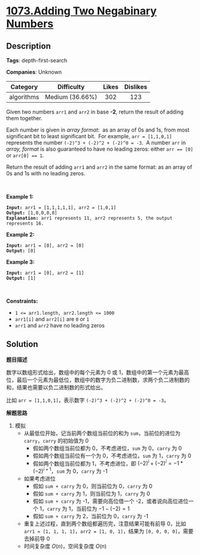# [1073.Adding Two Negabinary Numbers](https://leetcode.com/problems/adding-two-negabinary-numbers/description/)

## Description

**Tags**: depth-first-search

**Companies**: Unknown

|  Category  |   Difficulty    | Likes | Dislikes |
| :--------: | :-------------: | :---: | :------: |
| algorithms | Medium (36.66%) |  302  |   123    |

<p>Given two numbers <code>arr1</code> and <code>arr2</code> in base <strong>-2</strong>, return the result of adding them together.</p>
<p>Each number is given in <em>array format</em>:&nbsp; as an array of 0s and 1s, from most significant bit to least significant bit.&nbsp; For example, <code>arr = [1,1,0,1]</code> represents the number <code>(-2)^3&nbsp;+ (-2)^2 + (-2)^0 = -3</code>.&nbsp; A number <code>arr</code> in <em>array, format</em> is also guaranteed to have no leading zeros: either&nbsp;<code>arr == [0]</code> or <code>arr[0] == 1</code>.</p>
<p>Return the result of adding <code>arr1</code> and <code>arr2</code> in the same format: as an array of 0s and 1s with no leading zeros.</p>
<p>&nbsp;</p>
<p><strong class="example">Example 1:</strong></p>
<pre><code><strong>Input:</strong> arr1 = [1,1,1,1,1], arr2 = [1,0,1]
<strong>Output:</strong> [1,0,0,0,0]
<strong>Explanation: </strong>arr1 represents 11, arr2 represents 5, the output represents 16.</code></pre>
<p><strong class="example">Example 2:</strong></p>
<pre><code><strong>Input:</strong> arr1 = [0], arr2 = [0]
<strong>Output:</strong> [0]</code></pre>
<p><strong class="example">Example 3:</strong></p>
<pre><code><strong>Input:</strong> arr1 = [0], arr2 = [1]
<strong>Output:</strong> [1]</code></pre>
<p>&nbsp;</p>
<p><strong>Constraints:</strong></p>
<ul>
  <li><code>1 &lt;= arr1.length,&nbsp;arr2.length &lt;= 1000</code></li>
  <li><code>arr1[i]</code>&nbsp;and <code>arr2[i]</code> are&nbsp;<code>0</code> or <code>1</code></li>
  <li><code>arr1</code> and <code>arr2</code> have no leading zeros</li>
</ul>

## Solution

**题目描述**

数字以数组形式给出，数组中的每个元素为 0 或 1，数组中的第一个元素为最高位，最后一个元素为最低位，数组中的数字为负二进制数，求两个负二进制数的和，结果也需要以负二进制数的形式给出。

比如 `arr = [1,1,0,1]`，表示数字 `(-2)^3 + (-2)^2 + (-2)^0 = -3`。

**解题思路**

1. 模拟
   - 从最低位开始，记当前两个数组当前位的和为 `sum`，当前位的进位为 `carry`，`carry` 的初始值为 0
     - 假如两个数组当前位都为 0，不考虑进位，`sum` 为 0，`carry` 为 0
     - 假如两个数组当前位有一个为 0，不考虑进位，`sum` 为 1，`carry` 为 0
     - 假如两个数组当前位都为 1，不考虑进位，即 $(-2)^i + (-2)^i = -1 * (-2)^{i+1}$，`sum` 为 0，`carry` 为 -1
   - 如果考虑进位
     - 假如 `sum + carry` 为 0，则当前位为 0，`carry` 为 0
     - 假如 `sum + carry` 为 1，则当前位为 1，`carry` 为 0
     - 假如 `sum + carry` 为 -1，需要向高位借一个 -2，或者说向高位进位一个 1，`carry` 为 1，当前位为 $-1-(-2)=1$
     - 假如 `sum + carry` 为 2，当前位为 0，`carry` 为 -1
   - 重复上述过程，直到两个数组都遍历完，注意结果可能有前导 0，比如 `arr1 = [1, 1, 1, 1]`，`arr2 = [1, 0, 1]`，结果为 `[0, 0, 0, 0]`，需要去掉前导 0
   - 时间复杂度 $O(n)$，空间复杂度 $O(n)$
